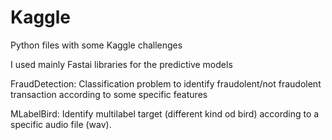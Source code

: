 # Kaggle
Python files with some Kaggle challenges

I used mainly Fastai libraries for the predictive models

FraudDetection: Classification problem to identify fraudolent/not fraudolent transaction according to some specific features

MLabelBird: Identify multilabel target (different kind od bird) according to a specific audio file (wav).

